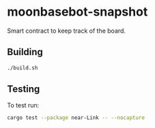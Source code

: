# moonbasebot-snapshot

Smart contract to keep track of the board.

## Building

```bash
./build.sh
```

## Testing

To test run:

```bash
cargo test --package near-Link -- --nocapture
```
